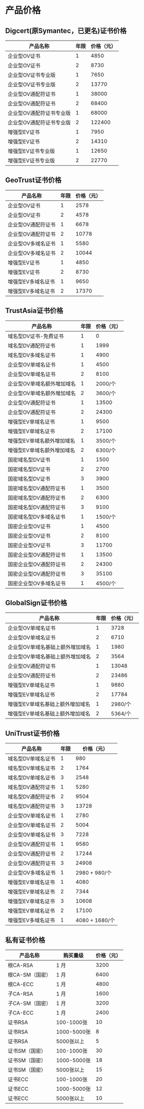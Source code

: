 

# 产品价格

## Digcert(原Symantec，已更名)证书价格

| 产品名称                                                 | 年限 | 价格（元）  |
| ---------------------------------------------------- | -- | ------ |
| 企业型OV证书         | 1  | 4850   |
| 企业型OV证书         | 2  | 8730   |
| 企业型OV证书专业版    | 1  | 7650   |
| 企业型OV证书专业版    | 2  | 13770  |
| 企业型OV通配符证书    | 1  | 38000  |
| 企业型OV通配符证书    | 2  | 68400  |
| 企业型OV通配符证书专业版 | 1  | 68000  |
| 企业型OV通配符证书专业版 | 2  | 122400 |
| 增强型EV证书           | 1  | 7950   |
| 增强型EV证书           | 2  | 14310  |
| 增强型EV证书专业版      | 1  | 12650  |
| 增强型EV证书专业版      | 2  | 22770  |

## GeoTrust证书价格

| 产品名称                                               | 年限 | 价格（元）|
| -------------------------------------------------- | -- | ----- |
| 企业型OV证书         | 1  | 2578  |
| 企业型OV证书         | 2  | 4578  |
| 企业型OV通配符证书   | 1  | 6678  |
| 企业型OV通配符证书   | 2  | 10778 |
| 企业型OV多域名证书      | 1  | 5580  |
| 企业型OV多域名证书      | 2  | 10044 |
| 增强型EV证书          | 1  | 4850  |
| 增强型EV证书          | 2  | 8730  |
| 增强型EV多域名证书     | 1  | 9650  |
| 增强型EV多域名证书     | 2  | 17370 |

## TrustAsia证书价格

| 产品名称                                             | 年限 | 价格（元）  |
| ------------------------------------------------ | -- | ------ |
| 域名型DV证书-免费证书       | 1  | 0   |
| 域名型DV通配符证书         | 1  | 1999   |
| 域名型DV多域名证书         | 1  | 4900   |
| 企业型OV单域名证书         | 1  | 4500   |
| 企业型OV单域名证书         | 2  | 8100   |
| 企业型OV单域名额外增加域名  | 1  | 2000/个 |
| 企业型OV单域名额外增加域名  | 2  | 3600/个 |
| 企业型OV通配符证书         | 1  | 13500  |
| 企业型OV通配符证书         | 2  | 24300  |
| 增强型EV单域名证书         | 1  | 9500   |
| 增强型EV单域名证书         | 2  | 17100  |
| 增强型EV单域名额外增加域名  | 1  | 3500/个 |
| 增强型EV单域名额外增加域名  | 2  | 6300/个 |
| 国密域名型DV证书           | 1  | 1500    |
| 国密域名型DV证书           | 2  | 2700    |
| 国密域名型DV证书           | 3  | 3900    |
| 国密域名型DV通配符证书      | 1  | 3500    |
| 国密域名型DV通配符证书      | 2  | 6300    |
| 国密域名型DV通配符证书      | 3  | 9100    |
| 国密域名型DV多域名证书      | 1  | 1500/个 |
| 国密企业型OV证书           | 1  | 4500    |
| 国密企业型OV证书           | 2  | 8100    |
| 国密企业型OV证书           | 3  | 11700    |
| 国密企业型OV通配符证书      | 1  | 13500    |
| 国密企业型OV通配符证书      | 2  | 24300    |
| 国密企业型OV通配符证书      | 3  | 35100    |
| 国密企业型OV多域名证书      | 1  | 4500/个 |

## GlobalSign证书价格

| 产品名称              | 年限 | 价格（元）   |
| ----------------- | -- | ------ |
| 企业型OV单域名证书        | 1  | 3728   |
| 企业型OV单域名证书        | 2  | 6710   |
| 企业型OV单域名基础上额外增加域名 | 1  | 1980   |
| 企业型OV单域名基础上额外增加域名 | 2  | 3564   |
| 企业型OV通配符证书        | 1  | 13048  |
| 企业型OV通配符证书        | 2  | 23486  |
| 增强型EV单域名证书        | 1  | 9880   |
| 增强型EV单域名证书        | 2  | 17784  |
| 增强型EV单域名基础上额外增加域名 | 1  | 2980/个 |
| 增强型EV单域名基础上额外增加域名 | 2  | 5364/个 |

## UniTrust证书价格

| 产品名称                                               | 年限 | 价格（元）|
| -------------------------------------------------- | -- | ----- |
| 域名型DV单域名证书         | 1  | 980    |
| 域名型DV单域名证书         | 2  | 1764   |
| 域名型DV单域名证书         | 3  | 2548   |
| 域名型DV通配符证书         | 1  | 5280   |
| 域名型DV通配符证书         | 2  | 9504   |
| 域名型DV通配符证书         | 3  | 13728   |
| 企业型OV单域名证书         | 1  | 2780   |
| 企业型OV单域名证书         | 2  | 5004   |
| 企业型OV单域名证书         | 3  | 7228   |
| 企业型OV通配符证书         | 1  | 9580   |
| 企业型OV通配符证书         | 2  | 17244   |
| 企业型OV通配符证书         | 3  | 24908   |
| 企业型OV多域名证书         | 1  | 2980 + 980/个   |
| 增强型EV单域名证书         | 1  | 4080   |
| 增强型EV单域名证书         | 2  | 7344   |
| 增强型EV单域名证书         | 3  | 10608   |
| 增强型EV单域名证书         | 2  | 17100  |
| 增强型EV多域名证书         | 1  | 4080 + 1680/个 |

## 私有证书价格

| 产品名称              | 购买量级 | 价格（元）    |
| ----------------- | -- | ------ |
| 根CA-RSA        | 1 月  | 3200   |
| 根CA-SM（国密）  | 1 月  | 6400   |
| 根CA-ECC        | 1 月  | 4800  |
| 子CA-RSA        | 1 月  | 1600  |
| 子CA-SM（国密）  | 1 月  | 3200  |
| 子CA-ECC        | 1 月  | 2400   |
| 证书RSA         | 100-1000张  | 10   |
| 证书RSA         | 1000-5000张  | 8   |
| 证书RSA         | 5000张以上 | 5   |
| 证书SM（国密）        | 100-1000张  | 30   |
| 证书SM（国密）         | 1000-5000张  | 18   |
| 证书SM（国密）         | 5000张以上 | 15   |
| 证书ECC         | 100-1000张  | 20   |
| 证书ECC         | 1000-5000张  | 12   |
| 证书ECC         | 5000张以上 | 10   |



